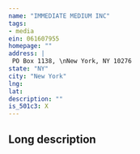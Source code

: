 ```yaml
---
name: "IMMEDIATE MEDIUM INC"
tags:
- media
ein: 061607955
homepage: ""
address: |
 PO Box 1138, \nNew York, NY 10276
state: "NY"
city: "New York"
lng: 
lat: 
description: ""
is_501c3: X
---
```


## Long description


